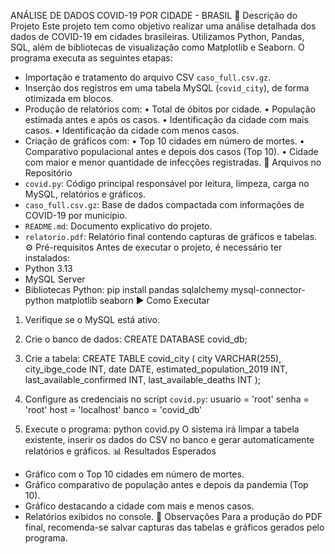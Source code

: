 ANÁLISE DE DADOS COVID-19 POR CIDADE - BRASIL
📌 Descrição do Projeto
Este projeto tem como objetivo realizar uma análise detalhada dos dados de COVID-19 em cidades brasileiras. Utilizamos Python, Pandas, SQL, além de bibliotecas de visualização como Matplotlib e Seaborn.
O programa executa as seguintes etapas:
- Importação e tratamento do arquivo CSV `caso_full.csv.gz`.
- Inserção dos registros em uma tabela MySQL (`covid_city`), de forma otimizada em blocos.
- Produção de relatórios com:
  • Total de óbitos por cidade.
  • População estimada antes e após os casos.
  • Identificação da cidade com mais casos.
  • Identificação da cidade com menos casos.
- Criação de gráficos com:
  • Top 10 cidades em número de mortes.
  • Comparativo populacional antes e depois dos casos (Top 10).
  • Cidade com maior e menor quantidade de infecções registradas.
📂 Arquivos no Repositório
- `covid.py`: Código principal responsável por leitura, limpeza, carga no MySQL, relatórios e gráficos.
- `caso_full.csv.gz`: Base de dados compactada com informações de COVID-19 por município.
- `README.md`: Documento explicativo do projeto.
- `relatorio.pdf`: Relatório final contendo capturas de gráficos e tabelas.
⚙️ Pré-requisitos
Antes de executar o projeto, é necessário ter instalados:
- Python 3.13
- MySQL Server
- Bibliotecas Python:
    pip install pandas sqlalchemy mysql-connector-python matplotlib seaborn
▶️ Como Executar
1. Verifique se o MySQL está ativo.
2. Crie o banco de dados:
   CREATE DATABASE covid_db;

3. Crie a tabela:
   CREATE TABLE covid_city (
       city VARCHAR(255),
       city_ibge_code INT,
       date DATE,
       estimated_population_2019 INT,
       last_available_confirmed INT,
       last_available_deaths INT
   );

4. Configure as credenciais no script `covid.py`:
   usuario = 'root'
   senha = 'root'
   host = 'localhost'
   banco = 'covid_db'

5. Execute o programa:
   python covid.py
O sistema irá limpar a tabela existente, inserir os dados do CSV no banco e gerar automaticamente relatórios e gráficos.
📊 Resultados Esperados
- Gráfico com o Top 10 cidades em número de mortes.
- Gráfico comparativo de população antes e depois da pandemia (Top 10).
- Gráfico destacando a cidade com mais e menos casos.
- Relatórios exibidos no console.
📝 Observações
Para a produção do PDF final, recomenda-se salvar capturas das tabelas e gráficos gerados pelo programa.
